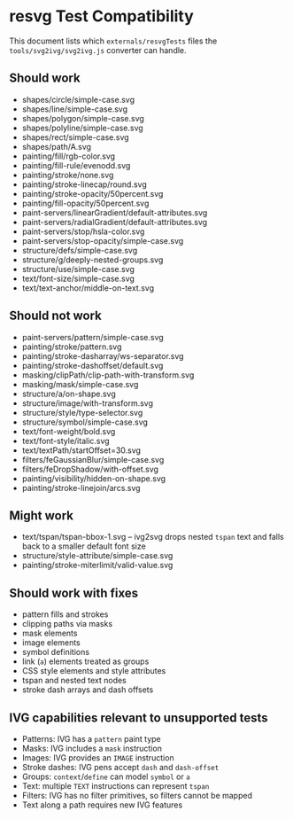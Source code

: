 # resvg Test Compatibility

This document lists which `externals/resvgTests` files the `tools/svg2ivg/svg2ivg.js` converter can handle.

## Should work
- shapes/circle/simple-case.svg
- shapes/line/simple-case.svg
- shapes/polygon/simple-case.svg
- shapes/polyline/simple-case.svg
- shapes/rect/simple-case.svg
- shapes/path/A.svg
- painting/fill/rgb-color.svg
- painting/fill-rule/evenodd.svg
- painting/stroke/none.svg
- painting/stroke-linecap/round.svg
- painting/stroke-opacity/50percent.svg
- painting/fill-opacity/50percent.svg
- paint-servers/linearGradient/default-attributes.svg
- paint-servers/radialGradient/default-attributes.svg
- paint-servers/stop/hsla-color.svg
- paint-servers/stop-opacity/simple-case.svg
- structure/defs/simple-case.svg
- structure/g/deeply-nested-groups.svg
- structure/use/simple-case.svg
- text/font-size/simple-case.svg
- text/text-anchor/middle-on-text.svg

## Should not work
- paint-servers/pattern/simple-case.svg
- painting/stroke/pattern.svg
- painting/stroke-dasharray/ws-separator.svg
- painting/stroke-dashoffset/default.svg
- masking/clipPath/clip-path-with-transform.svg
- masking/mask/simple-case.svg
- structure/a/on-shape.svg
- structure/image/with-transform.svg
- structure/style/type-selector.svg
- structure/symbol/simple-case.svg
- text/font-weight/bold.svg
- text/font-style/italic.svg
- text/textPath/startOffset=30.svg
- filters/feGaussianBlur/simple-case.svg
- filters/feDropShadow/with-offset.svg
- painting/visibility/hidden-on-shape.svg
- painting/stroke-linejoin/arcs.svg

## Might work
- text/tspan/tspan-bbox-1.svg – ivg2svg drops nested `tspan` text and falls back to a smaller default font size
- structure/style-attribute/simple-case.svg
- painting/stroke-miterlimit/valid-value.svg

## Should work with fixes
- pattern fills and strokes
- clipping paths via masks
- mask elements
- image elements
- symbol definitions
- link (`a`) elements treated as groups
- CSS style elements and style attributes
- tspan and nested text nodes
- stroke dash arrays and dash offsets

## IVG capabilities relevant to unsupported tests
- Patterns: IVG has a `pattern` paint type
- Masks: IVG includes a `mask` instruction
- Images: IVG provides an `IMAGE` instruction
- Stroke dashes: IVG pens accept `dash` and `dash-offset`
- Groups: `context`/`define` can model `symbol` or `a`
- Text: multiple `TEXT` instructions can represent `tspan`
- Filters: IVG has no filter primitives, so filters cannot be mapped
- Text along a path requires new IVG features
